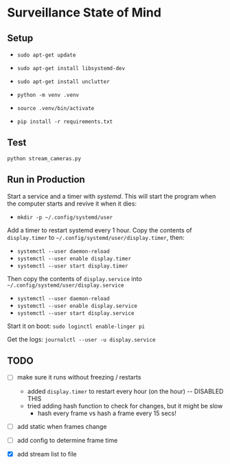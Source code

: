 # Surveillance State of Mind


## Setup

- `sudo apt-get update`
- `sudo apt-get install libsystemd-dev`
- `sudo apt-get install unclutter`

- `python -m venv .venv`
- `source .venv/bin/activate`
- `pip install -r requirements.txt`


## Test

`python stream_cameras.py`


## Run in Production

Start a service and a timer with *systemd*. This will start the program when the computer starts and revive it when it dies:

- `mkdir -p ~/.config/systemd/user`

Add a timer to restart systemd every 1 hour. Copy the contents of `display.timer` to `~/.config/systemd/user/display.timer`, then:

- `systemctl --user daemon-reload`
- `systemctl --user enable display.timer`
- `systemctl --user start display.timer`

Then copy the contents of `display.service` into `~/.config/systemd/user/display.service`

- `systemctl --user daemon-reload`
- `systemctl --user enable display.service`
- `systemctl --user start display.service`

Start it on boot: `sudo loginctl enable-linger pi`

Get the logs: `journalctl --user -u display.service`


## TODO

- [ ] make sure it runs without freezing / restarts
    - added `display.timer` to restart every hour (on the hour) -- DISABLED THIS
    - tried adding hash function to check for changes, but it might be slow
        - hash every frame vs hash a frame every 15 secs!


- [ ] add static when frames change
- [ ] add config to determine frame time
- [X] add stream list to file
